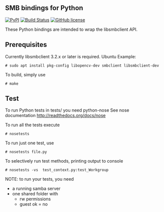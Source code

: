 SMB bindings for Python
-----------------------

[![PyPI](https://img.shields.io/pypi/v/pysmbc.svg)](https://pypi.python.org/pypi/pysmbc/)
[![Build Status](https://travis-ci.org/hamano/pysmbc.svg?branch=master)](https://travis-ci.org/hamano/pysmbc)
[![GitHub license](https://img.shields.io/github/license/hamano/pysmbc.svg)]()

These Python bindings are intended to wrap the libsmbclient API.


Prerequisites
------

Currently libsmbclient 3.2.x or later is required.  Ubuntu Example:
~~~
# sudo apt install pkg-config libopencv-dev smbclient libsmbclient-dev
~~~

To build, simply use
~~~
# make
~~~


Test
------

To run Python tests in tests/ you need python-nose
See nose documentation http://readthedocs.org/docs/nose

To run all the tests execute

~~~
# nosetests
~~~

To run just one test, use

~~~
# nosetests file.py
~~~

To selectively run test methods, printing output to console

~~~
# nosetests -vs  test_context.py:test_Workgroup
~~~

NOTE: to run your tests, you need

 * a running samba server 
 * one shared folder with 
	* rw permissions
 	* guest ok = no

